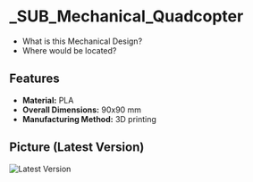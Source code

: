 # _SUB_Mechanical_Quadcopter

- What is this Mechanical Design? 
- Where would be located?

## Features

- __Material:__ PLA
- __Overall Dimensions:__ 90x90 mm
- __Manufacturing Method:__ 3D printing

## Picture (Latest Version)

![Latest Version](https://github.com/mend0z0/Quadcopter/blob/main/CAD%20model/_Sub_MECH_Quadcopter/v1_20240203/Released%20Folder/v1.0%20-%2020240216/3D%20View/_CADView_MECH_Quadcopter_v1.0.png)
